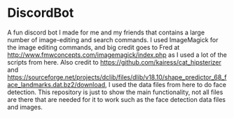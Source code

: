 # DiscordBot
A fun discord bot I made for me and my friends that contains a large number of image-editing and search commands.
I used ImageMagick for the image editing commands, and big credit goes to Fred at http://www.fmwconcepts.com/imagemagick/index.php as I used a lot of the scripts from here.
Also credit to https://github.com/kairess/cat_hipsterizer and https://sourceforge.net/projects/dclib/files/dlib/v18.10/shape_predictor_68_face_landmarks.dat.bz2/download, I used the data files from here to do face detection.
This repository is just to show the main functionality, not all files are there that are needed for it to work such as the face detection data files and images.

